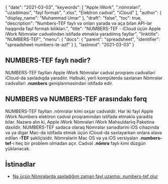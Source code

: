 {
  "date": "2021-03-03",
  "keywords": [
"Apple iWork",
".nömrələri",
"uzadılması",
"fayl formatı",
".xlsx",
"Elektron cədvəl",
"iCloud"
],
  "author": {
    "display_name": "Muhammad Umar"
},
  "draft": "false",
  "toc": true,
  "description": "Numbers-TEF faylı və onları yarada və aça bilən API-lər haqqında fayl formatı bilikləri.",
  "title": "NUMBERS-TEF - iCloud üçün Apple iWork Nömrələr cədvəlindən istifadə etməklə yaradılmış fayllar",
  "linktitle": "NUMBERS-TEF",
  "menu": {
    "docs": {
      "parent": "spreadsheet",
      "identifier": "spreadsheet-numbers-te-azf"
}
},
  "lastmod": "2021-03-03"
}

## NUMBERS-TEF faylı nədir?
NUMBERS-TEF faylları Apple iWork Nömrələr cədvəl proqramı cədvəlləri iCloud-da saxladıqda yaradılır. Halbuki, yerli kompüterdə saxlanan Nömrələr cədvəlləri **.numbers** genişlənməsindən istifadə edir.


## NUMBERS və NUMBERS-TEF arasındakı fərq
NUMBERS-TEF faylları .nömrələr kimi oxşar cədvəldir. Hər iki fayl Apple iWork Numbers elektron cədvəl proqramından istifadə etməklə yaradıla bilər. Nəzərə alın ki, Apple iWork Nömrələri iWork Məhsuldarlıq Paketinə daxildir. NUMBERS-TEF sadəcə olaraq Nömrələr sənədlərini iOS cihazında və ya digər Mac-da istifadə etmək üçün iCloud-da saxlayarkən onlara əlavə edilən **-TEF** şəkilçisidir.
Nömrələrin Mac OS və ya iOS versiyaları **.numbers-tef**-i heç bir problem olmadan açır. Cədvəl **.nömrə** faylı kimi düzgün yüklənəcək.

## İstinadlar ##

* [Nə üçün Nömrələrdə saxladığım zaman fayl uzantısı .numbers-tef olur](https://ifelix.co.uk/tech/iwork/numbers/numbers001.html)




